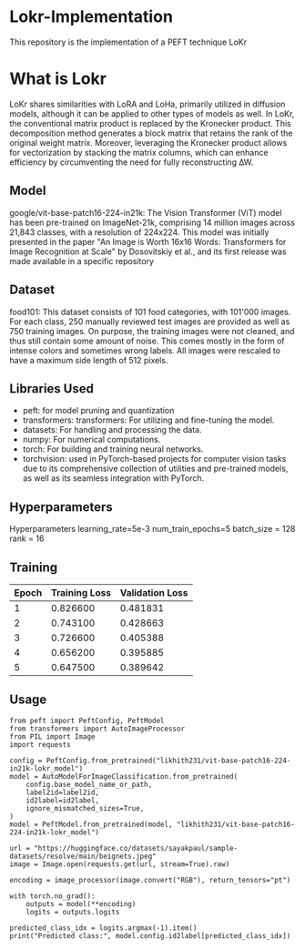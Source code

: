# Lokr-Implementation
This repository is the implementation of a PEFT technique LoKr

# What is Lokr

LoKr shares similarities with LoRA and LoHa, primarily utilized in diffusion models, although it can be applied to other types of models as well. In LoKr, the conventional matrix product is replaced by the Kronecker product. This decomposition method generates a block matrix that retains the rank of the original weight matrix. Moreover, leveraging the Kronecker product allows for vectorization by stacking the matrix columns, which can enhance efficiency by circumventing the need for fully reconstructing ∆W.

## Model 
google/vit-base-patch16-224-in21k: The Vision Transformer (ViT) model has been pre-trained on ImageNet-21k, comprising 14 million images across 21,843 classes, with a resolution of 224x224. This model was initially presented in the paper "An Image is Worth 16x16 Words: Transformers for Image Recognition at Scale" by Dosovitskiy et al., and its first release was made available in a specific repository

## Dataset

food101: This dataset consists of 101 food categories, with 101'000 images. For each class, 250 manually reviewed test images are provided as well as 750 training images. On purpose, the training images were not cleaned, and thus still contain some amount of noise. This comes mostly in the form of intense colors and sometimes wrong labels. All images were rescaled to have a maximum side length of 512 pixels.

## Libraries Used

- peft: for model pruning and quantization
- transformers: transformers: For utilizing and fine-tuning the model.
- datasets: For handling and processing the data.
- numpy: For numerical computations.
- torch: For building and training neural networks.
- torchvision: used in PyTorch-based projects for computer vision tasks due to its comprehensive collection of utilities and pre-trained models, as well as its seamless integration with PyTorch.

## Hyperparameters 

Hyperparameters
learning_rate=5e-3
num_train_epochs=5
batch_size = 128
rank = 16

## Training 

| Epoch | Training Loss | Validation Loss |
|-------|---------------|-----------------|
| 1     | 0.826600      | 0.481831        |
| 2     | 0.743100      | 0.428663        |
| 3     | 0.726600      | 0.405388        |
| 4     | 0.656200      | 0.395885        |
| 5     | 0.647500      | 0.389642        |

## Usage

```
from peft import PeftConfig, PeftModel
from transformers import AutoImageProcessor
from PIL import Image
import requests

config = PeftConfig.from_pretrained("likhith231/vit-base-patch16-224-in21k-lokr_model")
model = AutoModelForImageClassification.from_pretrained(
    config.base_model_name_or_path,
    label2id=label2id,
    id2label=id2label,
    ignore_mismatched_sizes=True,
)
model = PeftModel.from_pretrained(model, "likhith231/vit-base-patch16-224-in21k-lokr_model")

url = "https://huggingface.co/datasets/sayakpaul/sample-datasets/resolve/main/beignets.jpeg"
image = Image.open(requests.get(url, stream=True).raw)

encoding = image_processor(image.convert("RGB"), return_tensors="pt")

with torch.no_grad():
    outputs = model(**encoding)
    logits = outputs.logits

predicted_class_idx = logits.argmax(-1).item()
print("Predicted class:", model.config.id2label[predicted_class_idx])

```